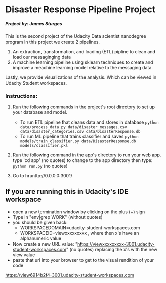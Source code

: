 # Disaster Response Pipeline Project

##### Project by: James Sturges
This is the second project of the Udacity Data scientist nanodegree program
In this project we create 2 pipelines. 
1. An extraction, transformation, and loading (ETL) pipline to clean and load our messaginging data
2. A machine learning pipeline using sklearn techniques to create and improve a meachine learning model relative to the messaging data.

Lastly, we provide visualizations of the analysis. Which can be viewed in Udacity Student workspaces.


### Instructions:
1. Run the following commands in the project's root directory to set up your database and model.

    - To run ETL pipeline that cleans data and stores in database
        `python data/process_data.py data/disaster_messages.csv data/disaster_categories.csv data/DisasterResponse.db`
    - To run ML pipeline that trains classifier and saves
        `python models/train_classifier.py data/DisasterResponse.db models/classifier.pkl`

2. Run the following command in the app's directory to run your web app.
type 'cd app' (no quotes) to change to the app directory
then type: `python run.py` (no quotes)

3. Go to hrunttp://0.0.0.0:3001/

## If you are running this in Udacity's IDE workspace

* open a new termination window by clicking on the plus (+) sign
* Type in "env|grep WORK" (without quotes)
* you should be given back:
  + WORKSPACEDOMAIN=udacity-student-workspaces.com
  + WORKSPACEID=viewxxxxxxxxx , where then x's have an alphanumeric value
* Now create a new URL value: "https://viewxxxxxxxxx-3001.udacity-student-workspaces.com" (no quotes) replacing the x's with the new view value
* paste that url into your browser to get to the visual rendition of your code


https://view6914b2f4-3001.udacity-student-workspaces.com


